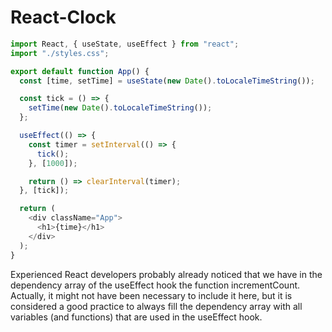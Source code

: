 # React-Clock

```js
import React, { useState, useEffect } from "react";
import "./styles.css";

export default function App() {
  const [time, setTime] = useState(new Date().toLocaleTimeString());

  const tick = () => {
    setTime(new Date().toLocaleTimeString());
  };

  useEffect(() => {
    const timer = setInterval(() => {
      tick();
    }, [1000]);

    return () => clearInterval(timer);
  }, [tick]);

  return (
    <div className="App">
      <h1>{time}</h1>
    </div>
  );
}
```

Experienced React developers probably already noticed that we have in the dependency array of the useEffect hook the function incrementCount. Actually, it might not have been necessary to include it here, but it is considered a good practice to always fill the dependency array with all variables (and functions) that are used in the useEffect hook.
